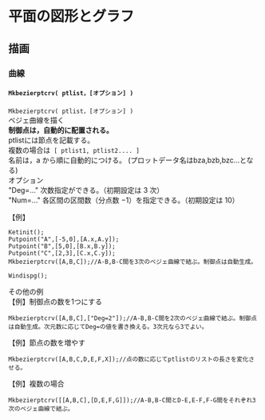 # 平面の図形とグラフ  
## 描画  
### 曲線  
#### `Mkbezierptcrv( ptlist，[オプション] )`  
`Mkbezierptcrv( ptlist，[オプション] )`  
ベジェ曲線を描く  
**制御点は，自動的に配置される。**  
ptlistには節点を記載する。  
複数の場合は` [ ptlist1, ptlist2.... ]`  
名前は，a から順に自動的につける。  (プロットデータ名はbza,bzb,bzc...となる)  
オプション  
"Deg=..." 次数指定ができる。（初期設定は 3 次）  
"Num=..." 各区間の区間数（分点数 −1）を指定できる。（初期設定は 10）  
  
【例】  
```  
Ketinit();  
Putpoint("A",[-5,0],[A.x,A.y]);  
Putpoint("B",[5,0],[B.x,B.y]);  
Putpoint("C",[2,3],[C.x,C.y]);  
Mkbezierptcrv([A,B,C]);//A-B,B-C間を3次のベジェ曲線で結ぶ。制御点は自動生成。  
  
Windispg();  
```  
  
その他の例  
【例】制御点の数を1つにする  
```  
Mkbezierptcrv([A,B,C],["Deg=2"]);//A-B,B-C間を2次のベジェ曲線で結ぶ。制御点は自動生成。次元数に応じてDeg=の値を書き換える。3次元なら3でよい。  
```  
【例】節点の数を増やす  
```  
Mkbezierptcrv([A,B,C,D,E,F,X]);//点の数に応じてptlistのリストの長さを変化させる。  
```  
【例】複数の場合  
```  
Mkbezierptcrv([[A,B,C],[D,E,F,G]]);//A-B,B-C間とD-E,E-F,F-G間をそれぞれ3次のベジェ曲線で結ぶ。  
```
